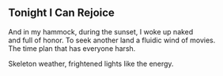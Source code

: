 Tonight I Can Rejoice
---------------------
And in my hammock, during the sunset, I woke up naked  
and full of honor. To seek another land a fluidic wind of movies.  
The time plan that has everyone harsh.  
  
Skeleton weather, frightened lights like the energy.  
